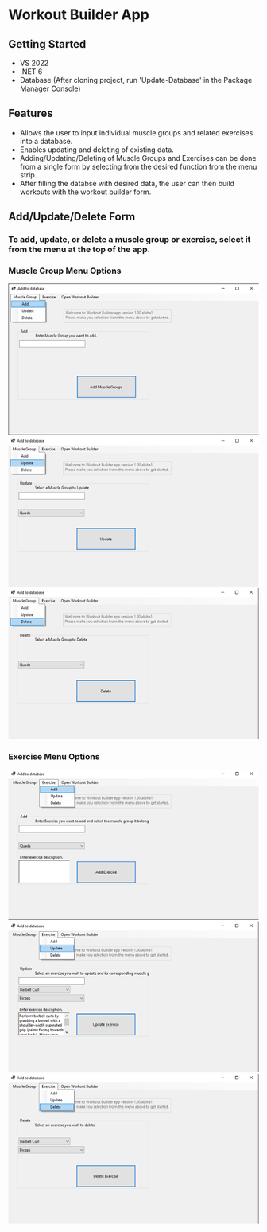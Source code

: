 # Workout Builder App
## Getting Started
- VS 2022
- .NET 6
- Database (After cloning project, run 'Update-Database' in the Package Manager Console)

## Features
- Allows the user to input individual muscle groups and related exercises into a database.
- Enables updating and deleting of existing data.
- Adding/Updating/Deleting of Muscle Groups and Exercises can be done from a single form by selecting from the desired function from the menu strip.
- After filling the databse with desired data, the user can then build workouts with the workout builder form.

## Add/Update/Delete Form
### To add, update, or delete a muscle group or exercise, select it from the menu at the top of the app.

### Muscle Group Menu Options
![](Images/AddMG.png)
![](Images/UpdateMG.png)
![](Images/DeleteMG.png)

### Exercise Menu Options
![](Images/AddEX.png)
![](Images/UpdateEX.png)
![](Images/DeleteEX.png)





